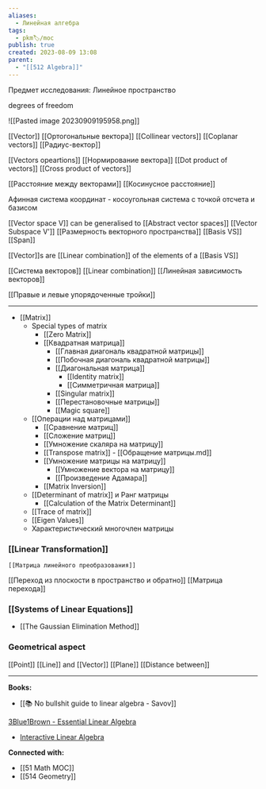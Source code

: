 ```yaml
---
aliases:
  - Линейная алгебра
tags:
  - pkm🏷/moc
publish: true
created: 2023-08-09 13:08
parent:
  - "[[512 Algebra]]"
---
```

Предмет исследования: Линейное пространство

degrees of freedom

![[Pasted image 20230909195958.png]]

[[Vector]]
	[[Ортогональные вектора]]
	[[Collinear vectors]]
	[[Coplanar vectors]]
	[[Радиус-вектор]]

[[Vectors opeartions]]
	[[Нормирование вектора]]
	[[Dot product of vectors]]
	[[Cross product of vectors]]

[[Расстояние между векторами]]
[[Косинусное расстояние]]

Афинная система координат - косоугольная система с точкой отсчета и базисом

[[Vector space V]] can be generalised to [[Abstract vector spaces]]
	[[Vector Subspace V']]
	[[Размерность векторного пространства]]
	[[Basis VS]]
[[Span]]

[[Vector]]s are [[Linear combination]] of the elements of a [[Basis VS]]

[[Система векторов]]
[[Linear combination]]
[[Линейная зависимость векторов]]

[[Правые и левые упорядоченные тройки]]

---

- [[Matrix]]
	- Special types of matrix
		- [[Zero Matrix]]
		- [[Квадратная матрица]]
			- [[Главная диагональ квадратной матрицы]]
			- [[Побочная диагональ квадратной матрицы]]
			- [[Диагональная матрица]]
				- [[Identity matrix]]
				- [[Симметричная матрица]]
			- [[Singular matrix]]
			- [[Перестановочные матрицы]]
			- [[Magic square]]
	- [[Операции над матрицами]]
		- [[Сравнение матриц]]
		- [[Сложение матриц]]
		- [[Умножение скаляра на матрицу]]
		- [[Transpose matrix]] - [[Обращение матрицы.md]]
		- [[Умножение матрицы на матрицу]]
			- [[Умножение вектора на матрицу]]
			- [[Произведение Адамара]]
		-  [[Matrix Inversion]]
	- [[Determinant of matrix]] и Ранг матрицы
		-  [[Calculation of the Matrix Determinant]]
	- [[Trace of matrix]]
	- [[Eigen Values]]
	- Характеристический многочлен матрицы



### [[Linear Transformation]]
	[[Матрица линейного преобразования]]
[[Переход из плоскости в пространство и обратно]]
[[Матрица перехода]]


### [[Systems of Linear Equations]]
- [[The Gaussian Elimination Method]]


### Geometrical aspect
[[Point]]
[[Line]] and [[Vector]]
[[Plane]]
[[Distance between]]

---

**Books:**
- [[📚 No bullshit guide to linear algebra - Savov]]

[3Blue1Brown - Essential Linear Algebra](https://www.youtube.com/playlist?list=PLZHQObOWTQDPD3MizzM2xVFitgF8hE_ab)
- [Interactive Linear Algebra](https://textbooks.math.gatech.edu/ila/index.html)


**Connected with:**
- [[51 Math MOC]]
- [[514 Geometry]]
